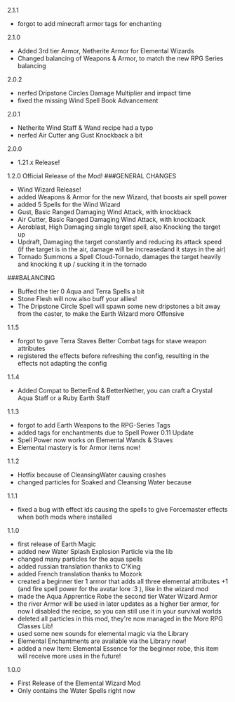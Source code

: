 2.1.1
- forgot to add minecraft armor tags for enchanting

2.1.0
- Added 3rd tier Armor, Netherite Armor for Elemental Wizards
- Changed balancing of Weapons & Armor, to match the new RPG Series balancing

2.0.2
- nerfed Dripstone Circles Damage Multiplier and impact time
- fixed the missing Wind Spell Book Advancement

2.0.1
- Netherite Wind Staff & Wand recipe had a typo
- nerfed Air Cutter ang Gust Knockback a bit

2.0.0
- 1.21.x Release!

1.2.0
Official Release of the Mod!
###GENERAL CHANGES
- Wind Wizard Release!
- added Weapons & Armor for the new Wizard, that boosts air spell power
- added 5 Spells for the Wind Wizard
- Gust, Basic Ranged Damaging Wind Attack, with knockback
- Air Cutter, Basic Ranged Damaging Wind Attack, with knockback
- Aeroblast, High Damaging single target spell, also Knocking the target up
- Updraft, Damaging the target constantly and reducing its attack speed (if the target is in the air, damage will be increasedand it stays in the air)
- Tornado Summons a Spell Cloud-Tornado, damages the target heavily and knocking it up / sucking it in the tornado

###BALANCING
- Buffed the tier 0 Aqua and Terra Spells a bit
- Stone Flesh will now also buff your allies!
- The Dripstone Circle Spell will spawn some new dripstones a bit away from the caster, to make the Earth Wizard more Offensive

1.1.5
- forgot to gave Terra Staves Better Combat tags for stave weapon attributes
- registered the effects before refreshing the config, resulting in the effects not adapting the config

1.1.4
- Added Compat to BetterEnd & BetterNether, you can craft a Crystal Aqua Staff or a Ruby Earth Staff

1.1.3
- forgot to add Earth Weapons to the RPG-Series Tags
- added tags for enchantments due to Spell Power 0.11 Update
- Spell Power now works on Elemental Wands & Staves
- Elemental mastery is for Armor items now!

1.1.2
- Hotfix because of CleansingWater causing crashes
- changed particles for Soaked and Cleansing Water because

1.1.1
- fixed a bug with effect ids causing the spells to give Forcemaster effects when both mods where installed

1.1.0
- first release of Earth Magic
- added new Water Splash Explosion Particle via the lib
- changed many particles for the aqua spells
- added russian translation thanks to C'King
- added French translation thanks to Mozork
- created a beginner tier 1 armor that adds all three elemental attributes +1 (and fire spell power for the avatar lore :3 ), like in the wizard mod
- made the Aqua Apprentice Robe the second tier Water Wizard Armor
- the river Armor will be used in later updates as a higher tier armor, for now I disabled the recipe, so you can still use it in your survival worlds
- deleted all particles in this mod, they're now managed in the More RPG Classes Lib!
- used some new sounds for elemental magic via the Library
- Elemental Enchantments are available via the Library now!
- added a new Item: Elemental Essence for the beginner robe, this item will receive more uses in the future!

1.0.0
- First Release of the Elemental Wizard Mod
- Only contains the Water Spells right now